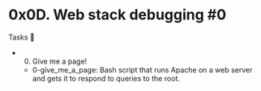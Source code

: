# 0x0D. Web stack debugging #0

Tasks 📃
- 0. Give me a page!
	- 0-give_me_a_page: Bash script that runs Apache on a web server and gets it to respond to queries to the root.

